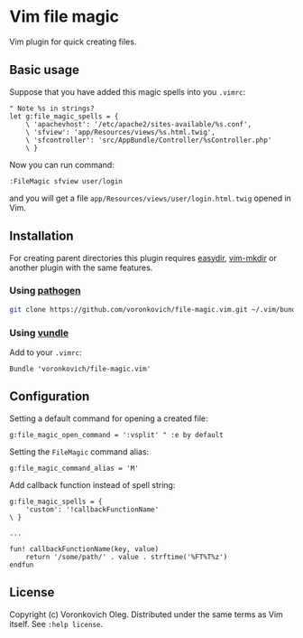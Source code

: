 # Vim file magic

Vim plugin for quick creating files.

## Basic usage

Suppose that you have added this magic spells into you `.vimrc`:

```vim
" Note %s in strings?
let g:file_magic_spells = {
    \ 'apachevhost': '/etc/apache2/sites-available/%s.conf',
    \ 'sfview': 'app/Resources/views/%s.html.twig',
    \ 'sfcontroller': 'src/AppBundle/Controller/%sController.php'
    \ }
```

Now you can run command:

```vim
:FileMagic sfview user/login
```

and you will get a file `app/Resources/views/user/login.html.twig` opened in Vim.

## Installation

For creating parent directories this plugin requires [easydir](https://github.com/duggiefresh/vim-easydir), [vim-mkdir](https://github.com/pbrisbin/vim-mkdir) or another plugin with the same features.

### Using [pathogen](https://github.com/tpope/vim-pathogen)

``` sh
git clone https://github.com/voronkovich/file-magic.vim.git ~/.vim/bundle/file-magic.vim
```

### Using [vundle](https://github.com/gmarik/vundle)

Add to your `.vimrc`:

``` vim
Bundle 'voronkovich/file-magic.vim'
```

## Configuration

Setting a default command for opening a created file:

```vim
g:file_magic_open_command = ':vsplit' " :e by default
```

Setting the `FileMagic` command alias:

```vim
g:file_magic_command_alias = 'M'
```

Add callback function instead of spell string:

```vim
g:file_magic_spells = {
    'custom': '!callbackFunctionName'
\ }

...

fun! callbackFunctionName(key, value)
    return '/some/path/' . value . strftime('%FT%T%z')
endfun

```

## License

Copyright (c) Voronkovich Oleg.  Distributed under the same terms as Vim itself.
See `:help license`.
